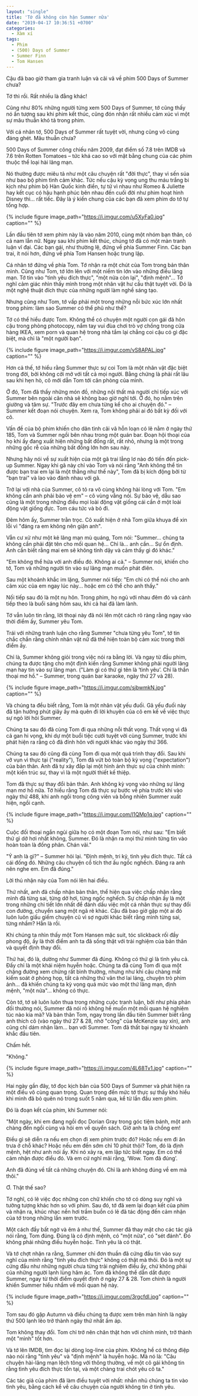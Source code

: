 ```yaml
---
layout: "single"
title: 'Tớ đã không còn hận Summer nữa'
date: "2019-04-17 10:36:51 +0700"
categories:
  - Xàm xí
tags:
  - Phim
  - (500) Days of Summer
  - Summer Finn
  - Tom Hansen
---
```


Cậu đã bao giờ tham gia tranh luận và cãi vã về phim 500 Days of Summer chưa?

Tớ thì rồi. Rất nhiều là đằng khác!

Cũng như 80% những người từng xem 500 Days of Summer, tớ cũng thấy nó ấn tượng sau khi phim kết thúc, cũng đón nhận rất nhiều cảm xúc vì một sự mâu thuẫn khó tả trong phim.

Với cá nhân tớ, 500 Days of Summer rất tuyệt vời, nhưng cũng vô cùng đáng ghét. Mâu thuẫn chưa?

500 Days of Summer công chiếu năm 2009, đạt điểm số 7.8 trên IMDB và 7.6 trên Rotten Tomatoes – tức khá cao so với mặt bằng chung của các phim thuộc thể loại hài lãng mạn.

Nó thường được miêu tả như một câu chuyện rất "đời thực", thay vì sến súa như bao bộ phim tình cảm khác. Tức nếu cậu kỳ vọng ung thu máu trắng bi kịch như phim bộ Hàn Quốc kinh điển, tự tử vì nhau như Romeo & Juliette hay kết cục có hậu hạnh phúc bên nhau đến cuối đời như phim hoạt hình Disney thì... rất tiếc. Đây là ý kiến chung của các bạn đã xem phim do tớ tự tổng hợp.

{% include figure image_path="https://i.imgur.com/u5XyFa0.jpg" caption="" %}

Lần đầu tiên tớ xem phim này là vào năm 2010, cùng một nhóm bạn thân, có cả nam lẫn nữ. Ngay sau khi phim kết thúc, chúng tớ đã có một màn tranh luận vĩ đại. Các bạn gái, như thường lệ, đứng về phía Summer Finn. Các bạn trai, ít nói hơn, đứng về phía Tom Hansen hoặc trung lập.

Cá nhân tớ đứng về phía Tom. Tớ nhận ra một chút của Tom trong bản thân mình. Cũng như Tom, tớ lớn lên với một niềm tin lớn vào những điều lãng mạn. Tớ tin vào "tình yêu đích thực", "một nửa còn lại", "định mệnh"... Tớ nghĩ cảm giác nhìn thấy mình trong một nhân vật hư cấu thật tuyệt vời. Đó là một nghệ thuật đích thực của những người làm nghề sáng tạo.

Nhưng cũng như Tom, tớ vấp phải một trong những nỗi bức xúc lớn nhất trong phim: làm sao Summer có thể phũ như thế?

Tớ có thể hiểu được Tom. Không thể có chuyện một người con gái đã hôn cậu trong phòng photocopy, nắm tay vui đùa chơi trò vợ chồng trong cửa hàng IKEA, xem porn và quan hệ trong nhà tắm lại chẳng coi cậu có gì đặc biệt, mà chỉ là "một người bạn".

{% include figure image_path="https://i.imgur.com/vS8APAL.jpg" caption="" %}

Hơn cả thế, tớ hiểu rằng Summer thực sự coi Tom là một nhân vật đặc biệt trong đời, bởi không cởi mở với tất cả mọi người. Bằng chứng là phải rất lâu sau khi hẹn hò, cô mới dẫn Tom tới căn phòng của mình.

Ở đó, Tom đã thấy những món đồ, những nội thất mà người chỉ tiếp xúc với Summer bên ngoài căn nhà sẽ không bao giờ nghĩ tới. Ở đó, họ nằm trên giường và tâm sự. "Trước đây em chưa từng kể cho ai chuyện đó." – Summer kết đoạn nói chuyện. Xem ra, Tom không phải ai đó bất kỳ đối với cô.

Vấn đề của bộ phim khiến cho dân tình cãi vã hỗn loạn có lẽ nằm ở ngày thứ 185, Tom và Summer ngồi bên nhau trong một quán bar. Đoạn hội thoại của họ khi ấy đang xuất hiện những bất đồng rất, rất nhỏ, nhưng là một trong những gốc rễ của những bất đồng lớn hơn sau này.

Nhưng hãy nói về sự xuất hiện của một gã trai lẳng lơ nào đó tiến đến pick-up Summer. Ngay khi gã này chỉ vào Tom và nói rằng "Anh không thể tin được bạn trai em lại là một thằng như thế này", Tom đã bị kích động bởi từ "bạn trai" và lao vào đánh nhau với gã.

Trở lại với nhà của Summer, cô tỏ ra vô cùng không hài lòng với Tom. "Em không cần anh phải bảo vệ em" – cô vùng vằng nói. Sự bảo vệ, dẫu sao cũng là một trong những điều mọi loài động vật giống cái cần ở một loài động vật giống đực. Tom cáu tức và bỏ đi.

Đêm hôm ấy, Summer trằn trọc. Cô xuất hiện ở nhà Tom giữa khuya để xin lỗi vì "đáng ra em không nên giận anh".

Vẫn cư xử như một kẻ lãng mạn mù quáng, Tom nói: "Summer... chúng ta không cần phải đặt tên cho mối quan hệ... Chỉ là... anh cần... Sự ổn định. Anh cần biết rằng mai em sẽ không tỉnh dậy và cảm thấy gì đó khác."

"Em không thể hứa với anh điều đó. Không ai cả." – Summer nói, khiến cho tớ, Tom và những người tin vào sự lãng mạn muốn phát điên.

Sau một khoảnh khắc im lặng, Summer nói tiếp: "Em chỉ có thể nói cho anh cảm xúc của em ngay lúc này... hoặc em có thể cho anh thấy."

Nối tiếp sau đó là một nụ hôn. Trong phim, họ ngủ với nhau đêm đó và cảnh tiếp theo là buổi sáng hôm sau, khi cả hai đã làm lành.

Tớ vẫn luôn tin rằng, lời thoại này đã nói lên một cách rõ ràng rằng ngay vào thời điểm ấy, Summer yêu Tom.

Trái với những tranh luận cho rằng Summer "chưa từng yêu Tom", tớ tin chắc chắn rằng chính nhân vật nữ đã thể hiện toàn bộ cảm xúc trong thời điểm ấy.

Chỉ là, Summer không giỏi trong việc nói ra bằng lời. Và ngay từ đầu phim, chúng ta được tặng cho một định kiến rằng Summer không phải người lãng mạn hay tin vào sự lãng mạn. ("Làm gì có thứ gì tên là ‘tình yêu’. Chỉ là thần thoại mơ hồ." – Summer, trong quán bar karaoke, ngày thứ 27 và 28).

{% include figure image_path="https://i.imgur.com/sjbwmkN.jpg" caption="" %}

Và chúng ta đều biết rằng, Tom là một nhân vật yếu đuối. Gã yếu đuối này đã tận hưởng phút giây ấy mà quên đi lời khuyên của cô em kế về việc thực sự ngỏ lời hỏi Summer.

Chúng ta sau đó đã cùng Tom đi qua những nỗi thất vọng. Thất vọng vì đã cả gan hi vọng, khi dự một buổi tiệc cưới tuyệt vời cùng Summer, trước khi phát hiện ra rằng cô đã đính hôn với người khác vào ngày thứ 366.

Chúng ta sau đó cũng đã cùng Tom đi qua một quá trình thay đổi. Sau khi vỡ vụn vì thực tại ("reality"), Tom đã vứt bỏ toàn bộ kỳ vọng ("expectation") của bản thân. Anh đã tự xây đắp lại một hình ảnh thực sự của chính mình: một kiến trúc sư, thay vì là một người thiết kế thiệp.

Tom đã thực sự thay đổi bản thân. Anh không kỳ vọng vào những sự lãng mạn mơ hồ nữa. Tớ hiểu rằng Tom đã thực sự bước về phía trước khi vào ngày thứ 488, khi anh ngồi trong công viên và bỗng nhiên Summer xuất hiện, ngồi cạnh.

{% include figure image_path="https://i.imgur.com/l1QMp1q.jpg" caption="" %}

Cuộc đối thoại ngắn ngủi giữa họ có một đoạn Tom nói, như sau: "Em biết thứ gì dở hơi nhất không, Summer. Đó là nhận ra mọi thứ mình từng tin vào hoàn toàn là đống phân. Chán vãi."

"Ý anh là gì?" – Summer hỏi lại. "Định mệnh, tri kỷ, tình yêu đích thực. Tất cả cái đống đó. Những câu chuyện cổ tích thơ ấu ngốc nghếch. Đáng ra anh nên nghe em. Em đã đúng."

Lời thú nhận này của Tom nói lên hai điều.

Thứ nhất, anh đã chấp nhận bản thân, thể hiện qua việc chấp nhận rằng mình đã từng sai, từng dở hơi, từng ngốc nghếch. Sự chấp nhận ấy là một trong những chi tiết lớn nhất để đánh dấu việc một cá nhân thực sự thay đổi con đường, chuyển sang một ngã rẽ khác. Cậu đã bao giờ gặp một ai đó luôn luôn giấu giếm chuyện cũ vì sợ người khác biết rằng mình từng sai, từng nhầm? Hẳn là rồi.

Khi chúng ta nhìn thấy một Tom Hansen mặc suit, tóc slickback rối đầy phong độ, ấy là thời điểm anh ta đã sống thật với trải nghiệm của bản thân và quyết định thay đổi.

Thứ hai, đó là, dường như Summer đã đúng. Không có thứ gì là tình yêu cả. Đấy chỉ là một khái niệm huyễn hoặc. Chúng ta đã cùng Tom đi qua một chặng đường xem chừng rất bình thường, nhưng như khi cậu chàng mất kiểm soát ở phòng họp, tất cả những thứ văn thơ lai láng, chuyện trò phim ảnh... đã khiến chúng ta kỳ vọng quá mức vào một thứ lãng mạn, định mệnh, "một nửa"... không có thực.

Còn tớ, tớ sẽ luôn luôn thua trong những cuộc tranh luận, bởi như phía phản đối thường nói, Summer đã nói rõ không hề muốn một mối quan hệ nghiêm túc nào kia mà? Và bản thân Tom, ngay trong lần đầu tiên Summer biết rằng anh thích cô (vào ngày thứ 27 & 28, nhờ "công" của McKenzie say xỉn), anh cũng chỉ dám nhận làm... bạn với Summer. Tom đã thất bại ngay từ khoảnh khắc đầu tiên.

Chấm hết.

"Không."

{% include figure image_path="https://i.imgur.com/4L68Tv1.jpg" caption="" %}

Hai ngày gần đây, tớ đọc kịch bản của 500 Days of Summer và phát hiện ra một điều vô cùng quan trọng. Quan trọng đến mức tớ thực sự thấy khó hiểu khi mình đã bỏ quên nó trong suốt 5 năm qua, kể từ lần đầu xem phim.

Đó là đoạn kết của phim, khi Summer nói:

"Một ngày, khi em đang ngồi đọc Dorian Gray trong góc tiệm bánh, một anh chàng đến ngồi cùng và hỏi em về quyển sách. Giờ anh ta là chồng em!

Điều gì sẽ diễn ra nếu em chọn đi xem phim trước đó? Hoặc nếu em đi ăn trưa ở chỗ khác? Hoặc nếu em đến sớm chỉ 10 phút thôi? Tom, đó là định mệnh, hệt như anh nói ấy. Khi nó xảy ra, em lập tức biết ngay. Em có thể cảm nhận được điều đó. Và em cứ nghĩ mãi rằng, ‘Wow. Tom đã đúng’.

Anh đã đúng về tất cả những chuyện đó. Chỉ là anh không đúng về em mà thôi."

Ơ. Thật thế sao?

Tớ nghĩ, có lẽ việc đọc những con chữ khiến cho tớ có dòng suy nghĩ và tưởng tượng khác hơn so với phim. Sau đó, tớ đã xem lại đoạn kết của phim và nhận ra, khúc nhạc nền hơi trầm buồn có lẽ đã tác động đến cảm nhận của tớ trong những lần xem trước.

Một cách đầy bất ngờ và êm ả như thế, Summer đã thay mặt cho các tác giả nói rằng, Tom đúng. Đúng là có định mệnh, có "một nửa", có "sét đánh". Đó không phải những điều huyễn hoặc. Tình yêu là có thật.

Và tớ chợt nhận ra rằng, Summer chỉ đơn thuần đã cứng đầu tin vào suy nghĩ của mình rằng "tình yêu đích thực" không có thật mà thôi. Đó là một sự cứng đầu như những người chưa từng trải nghiệm điều ấy, chứ không phải của những người lạnh lùng hâm ác. Tom đã không thể dẫn dắt được Summer, ngay từ thời điểm quyết định ở ngày 27 & 28. Tom chính là người khiến Summer hiểu nhầm về mối quan hệ này.

{% include figure image_path="https://i.imgur.com/3rgcfdI.jpg" caption="" %}

Tom sau đó gặp Autumn và điều chúng ta được xem trên màn hình là ngày thứ 500 lạnh lẽo trở thành ngày thứ nhất ấm áp.

Tom không thay đổi. Tom chỉ trở nên chân thật hơn với chính mình, trở thành một "mình" tốt hơn.

Và tớ lên IMDB, tìm đọc lại dòng log-line của phim. Không hề có thông điệp nào nói rằng "tình yêu" và "định mệnh" là huyễn hoặc. Mà nó là: "Câu chuyện hài-lãng mạn lệch tông với thông thường, về một cô gái không tin rằng tình yêu đích thực tồn tại, và một chàng trai chót yêu cô ta."

Các tác giả của phim đã làm điều tuyệt vời nhất: nhắn nhủ chúng ta tin vào tình yêu, bằng cách kể về câu chuyện của người không tin ở tình yêu.
